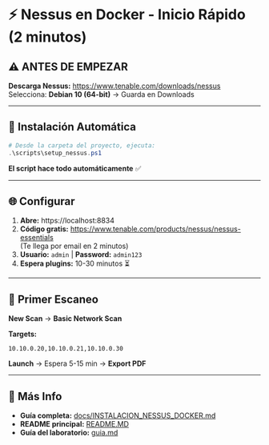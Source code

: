 # ⚡ Nessus en Docker - Inicio Rápido (2 minutos)

## ⚠️ ANTES DE EMPEZAR
**Descarga Nessus:** https://www.tenable.com/downloads/nessus  
Selecciona: **Debian 10 (64-bit)** → Guarda en Downloads

---

## 🚀 Instalación Automática

```powershell
# Desde la carpeta del proyecto, ejecuta:
.\scripts\setup_nessus.ps1
```

**El script hace todo automáticamente** ✅

---

## 🌐 Configurar

1. **Abre:** https://localhost:8834
2. **Código gratis:** https://www.tenable.com/products/nessus/nessus-essentials  
   (Te llega por email en 2 minutos)
3. **Usuario:** `admin` | **Password:** `admin123`
4. **Espera plugins:** 10-30 minutos ⏳

---

## 🎯 Primer Escaneo

**New Scan** → **Basic Network Scan**

**Targets:**
```
10.10.0.20,10.10.0.21,10.10.0.30
```

**Launch** → Espera 5-15 min → **Export PDF**

---

## 📖 Más Info

- **Guía completa:** [docs/INSTALACION_NESSUS_DOCKER.md](docs/INSTALACION_NESSUS_DOCKER.md)
- **README principal:** [README.MD](README.MD#paso-6-instalar-nessus-requerido-para-módulo-4)
- **Guía del laboratorio:** [guia.md](guia.md#módulo-4--nessus-teoría-y-práctica)